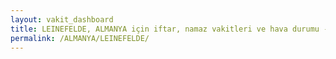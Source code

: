 ```yaml
---
layout: vakit_dashboard
title: LEINEFELDE, ALMANYA için iftar, namaz vakitleri ve hava durumu - ilçe/eyalet seç
permalink: /ALMANYA/LEINEFELDE/
---
```


<script type="text/javascript">
  var GLOBAL_COUNTRY = 'ALMANYA';
  var GLOBAL_CITY = 'LEINEFELDE';
  var GLOBAL_STATE = '';
  var lat = 72;
  var lon = 21;
</script>
